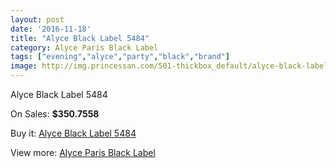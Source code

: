 ```yaml
---
layout: post
date: '2016-11-18'
title: "Alyce Black Label 5484"
category: Alyce Paris Black Label
tags: ["evening","alyce","party","black","brand"]
image: http://img.princessan.com/501-thickbox_default/alyce-black-label-5484.jpg
---
```

Alyce Black Label 5484

On Sales: **$350.7558**
<a href="https://www.princessan.com/en/alyce-paris-black-label/243-alyce-black-label-5484.html"><amp-img layout="responsive" width="600" height="600" src="//img.princessan.com/501-thickbox_default/alyce-black-label-5484.jpg" alt="Alyce Black Label 5484 0" /></a>
<a href="https://www.princessan.com/en/alyce-paris-black-label/243-alyce-black-label-5484.html"><amp-img layout="responsive" width="600" height="600" src="//img.princessan.com/502-thickbox_default/alyce-black-label-5484.jpg" alt="Alyce Black Label 5484 1" /></a>

Buy it: [Alyce Black Label 5484](https://www.princessan.com/en/alyce-paris-black-label/243-alyce-black-label-5484.html "Alyce Black Label 5484")

View more: [Alyce Paris Black Label](https://www.princessan.com/en/5-alyce-paris-black-label "Alyce Paris Black Label")